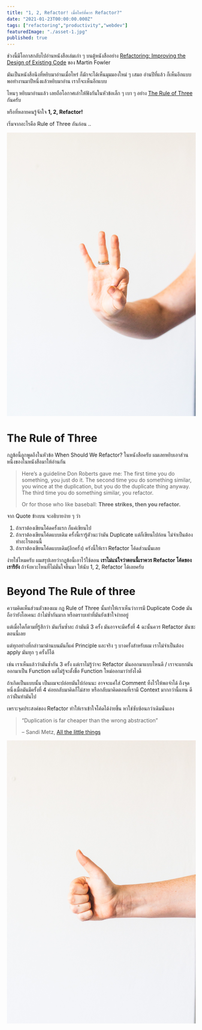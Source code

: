 ```yaml
---
title: "1, 2, Refactor! เมื่อไหร่ที่ควร Refactor?"
date: "2021-01-23T00:00:00.000Z"
tags: ["refactoring","productivity","webdev"]
featuredImage: "./asset-1.jpg"
published: true
---
```


ช่วงนี้มีโอกาสกลับไปอ่านหนังสือเล่มเก่า ๆ บนตู้หนังสืออย่าง [Refactoring: Improving the Design of Existing Code](https://www.oreilly.com/library/view/refactoring-improving-the/9780134757681/)
 ของ Martin Fowler
 
มันเป็นหนังสือนึงที่หยิบมาอ่านเมื่อไหร่ ก็มักจะได้เห็นมุมมองใหม่ ๆ เสมอ อ่านปีที่แล้ว ก็เห็นอีกแบบ พอทำงานมาปีหนึ่งแล้วหยิบมาอ่าน เราก็จะเห็นอีกแบบ 

ไหนๆ หยิบมาอ่านแล้ว เลยถือโอกาศเล่าให้ฟังกันในหัวข้อเล็ก ๆ เบา ๆ อย่าง [The Rule of Three](https://en.wikipedia.org/wiki/Rule_of_three_(computer_programming)) กันครับ

หรือที่หลายคนรู้จักใจ **1, 2, Refactor!**

เริ่มจากอะไรคือ Rule of Three กันก่อน .. 

![Three! (https://unsplash.com/photos/TkoBFUDSqtA)](./asset-1.jpg)

# The Rule of Three

กฏข้อนี้ถูกพูดถึงในหัวข้อ When Should We Refactor? ในหนังสือครับ ผมเลยหยิบเอาส่วนหนึ่งของในหนังสือมาให้อ่านกัน

> Here’s a guideline Don Roberts gave me: The first time you do something, you just do it. The second time you do something similar, you wince at the duplication, but you do the duplicate thing anyway. The third time you do something similar, you refactor.
>
> Or for those who like baseball: **Three strikes, then you refactor.**

จาก Quote ข้างบน จะอธิบายง่าย ๆ ว่า

1. ถ้าเราต้องเขียนโค้ดครั้งแรก ก็แค่เขียนไป
2. ถ้าเราต้องเขียนโค้ดแบบเดิม ครั้งนี้เรารู้ตัวนะว่ามัน Duplicate แต่ก็เขียนไปก่อน ไม่จำเป็นต้องทำอะไรตอนนี้
3. ถ้าเราต้องเขียนโค้ดแบบเดิม(อีกครั้ง) ครังนี้ให้เรา Refactor โค้ดส่วนนั้นเลย

ง่ายใช่ไหมครับ ผมสรุปเลยว่ากฏข้อนี้เอาไว้ใช้ตอน **เราไม่แน่ใจว่าตอนนี้เราควร Refactor โค้ดของเรารึยัง** ถ้าจังหวะไหนที่ไม่มั่นใจขึ้นมา ให้นับ 1, 2, Refactor ได้เลยครับ


# Beyond The Rule of three

ความคิดเห็นส่วนตัวของผม กฏ Rule of Three นั้นทำให้เราเห็นว่าการมี Duplicate Code มันถือว่ายังโอเคนะ ถ้าไม่ซ้ำกันมาก หรือตราบเท่าที่มันยังเข้าใจง่ายอยู่ 

แต่เมื่อใดก็ตามที่รู้สึกว่า มันเริ่มซ้ำละ ถ้ามันมี 3 ครั้ง มันอาจจะมีครั้้งที่ 4 ฉะนั้นควร Refactor มันซะตอนนี้เลย

แต่ทุกอย่างที่กล่าวมาด้านบนมันก็แค่ Principle และจริง ๆ บางครั้งสำหรับผม เราไม่จำเป็นต้อง apply มันทุก ๆ ครั้งก็ได้

เช่น เราเห็นแล้วว่ามันซ้ำกัน 3 ครั้ง แต่เราไม่รู้ว่าจะ Refactor มันออกมาแบบไหนดี / เราจะแยกมันออกมาเป็น Function แต่ไม่รู้จะตั้งชื่อ Function ใหม่ออกมาว่ายังไงดี

ถ้าเกิดเป็นแบบนั้น เป็นผมจะปล่อยมันไปก่อนนะ อาจจะแค่ใส่ Comment ทิ้งไว้ให้พอจำได้ ถึงจุดหนึ่งเมื่อมันมีครั้งที่ 4 ค่อยกลับมาคิดก็ไม่สาย หรือกลับมาคิดตอนที่เรามี Context มากกว่านี้แทน ดีกว่าฝืนทำมันไป

เพราะจุดประสงค์ของ Refactor ทำให้เราเข้าใจโค้ดได้ง่ายขึ้น หาใช่ซับซ้อนกว่าเดิมนั่นเอง

> “Duplication is far cheaper than the wrong abstraction”
>
> – Sandi Metz, [All the little things](https://www.youtube.com/watch?v=8bZh5LMaSmE&feature=youtu.be)

![Good! (https://unsplash.com/photos/3KEFp35FVB0)](./asset-2.jpg)
